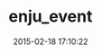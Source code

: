 ---
layout: post
title:  "enju_event"
repo:   "next-l/enju_event"
date:   2015-02-18 17:10:22
gemurl: https://github.com/next-l/enju_event
---
